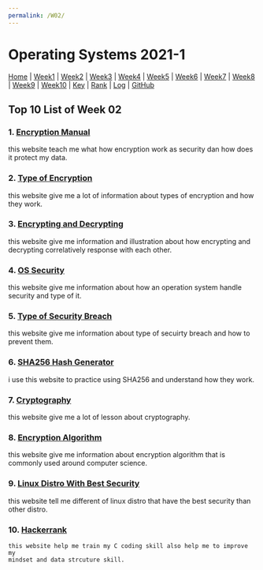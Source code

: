 ```yaml
---
permalink: /W02/
---
```


# Operating Systems 2021-1

[Home](../) |
[Week1](../W01/) |
[Week2](../W02/) |
[Week3](../W03/) |
[Week4](../W04/) |
[Week5](../W05/) |
[Week6](../W06/) |
[Week7](../W07/) |
[Week8](../W08/) |
[Week9](../W09/) |
[Week10](../W10/) |
[Key](../TXT/mypubkey.txt) |
[Rank](../TXT/myrank.txt) |
[Log](../TXT/mylog.txt) |
[GitHub](https://github.com/nofamex/os211)

## Top 10 List of Week 02

### 1. [Encryption Manual](https://us.norton.com/internetsecurity-privacy-what-is-encryption.html)<br>

this website teach me what how encryption work as
security dan how does it protect my data.

### 2. [Type of Encryption](https://www.cloudflare.com/learning/ssl/what-is-encryption/)<br>

this website give me a lot of information about
types of encryption and how they work.

### 3. [Encrypting and Decrypting](https://www.guru99.com/difference-encryption-decryption.html)<br>

this website give me information and illustration about
how encrypting and decrypting correlatively response with each other.

### 4. [OS Security](https://www.tutorialspoint.com/operating_system/os_security.htm)<br>

this website give me information about how an
operation system handle security and type of it.

### 5. [Type of Security Breach](https://www.solarwindsmsp.com/blog/types-of-security-breaches-and-how-to-prevent-them)<br>

this website give me information about type of secuirty breach
and how to prevent them.

### 6. [SHA256 Hash Generator](https://passwordsgenerator.net/sha256-hash-generator/)<br>

i use this website to practice using SHA256 and understand how they work.

### 7. [Cryptography](https://www.khanacademy.org/computing/computer-science/cryptography/)<br>

this website give me a lot of lesson about cryptography.

### 8. [Encryption Algorithm](https://www.toptenreviews.com/encryption-algorithms)<br>

this website give me information about encryption algorithm
that is commonly used around computer science.

### 9. [Linux Distro With Best Security](https://techlog360.com/secure-linux-distributions-privacy-protection/)<br>

this website tell me different of linux distro
that have the best security than other distro.

### 10. [Hackerrank](https://www.hackerrank.com/)<br>

    this website help me train my C coding skill also help me to improve my
    mindset and data strcuture skill.
